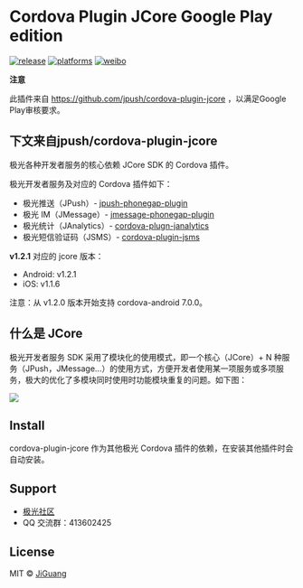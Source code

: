 # Cordova Plugin JCore Google Play edition

[![release](https://img.shields.io/badge/release-1.2.1-blue.svg)](https://github.com/jpush/jpush-phonegap-plugin/releases)
[![platforms](https://img.shields.io/badge/platforms-iOS%7CAndroid-lightgrey.svg)](https://github.com/jpush/jpush-phonegap-plugin)
[![weibo](https://img.shields.io/badge/weibo-JPush-blue.svg)](http://weibo.com/jpush?refer_flag=1001030101_&is_all=1)

**注意**

此插件来自 https://github.com/jpush/cordova-plugin-jcore ，以满足Google Play审核要求。

## 下文来自jpush/cordova-plugin-jcore
极光各种开发者服务的核心依赖 JCore SDK 的 Cordova 插件。

极光开发者服务及对应的 Cordova 插件如下：

- 极光推送（JPush）- [jpush-phonegap-plugin](https://github.com/jpush/jpush-phonegap-plugin)
- 极光 IM（JMessage）- [jmessage-phonegap-plugin](https://github.com/jpush/jmessage-phonegap-plugin)
- 极光统计（JAnalytics）- [cordova-plugn-janalytics](https://github.com/jpush/cordova-plugin-janalytics)
- 极光短信验证码（JSMS）- [cordova-plugin-jsms](https://github.com/jpush/cordova-plugin-jsms)

**v1.2.1** 对应的 jcore 版本：

- Android: v1.2.1
- iOS: v1.1.6

注意：从 v1.2.0 版本开始支持 cordova-android 7.0.0。

## 什么是 JCore

极光开发者服务 SDK 采用了模块化的使用模式，即一个核心（JCore）+ N 种服务（JPush，JMessage...）的使用方式，方便开发者使用某一项服务或多项服务，极大的优化了多模块同时使用时功能模块重复的问题。如下图：

![](doc/sdk_model.png)

## Install

cordova-plugin-jcore 作为其他极光 Cordova 插件的依赖，在安装其他插件时会自动安装。

## Support

- [极光社区](http://community.jiguang.cn/)
- QQ 交流群：413602425

## License

MIT © [JiGuang](/license)
